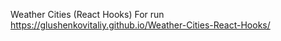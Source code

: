 Weather Cities (React Hooks)
For run https://glushenkovitaliy.github.io/Weather-Cities-React-Hooks/

